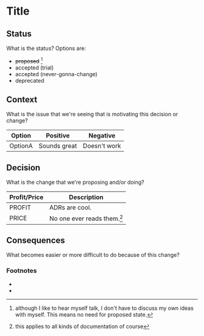 # Title

## Status

What is the status? Options are:

- ~~proposed~~ [^1]
- accepted (trial)
- accepted (never-gonna-change)
- deprecated

## Context

What is the issue that we're seeing that is motivating this decision or change?

| Option  | Positive     | Negative     |
|---------|--------------|--------------|
| OptionA | Sounds great | Doesn't work |

## Decision

What is the change that we're proposing and/or doing?

| Profit/Price | Description                 |
|--------------|-----------------------------|
| PROFIT       | ADRs are cool.              |
| PRICE        | No one ever reads them.[^2] |


## Consequences

What becomes easier or more difficult to do because of this change?

### Footnotes

* [^1]: although I like to hear myself talk, I don't have to discuss my own ideas with myself. This means no need for proposed state.
* [^2]: this applies to all kinds of documentation of course